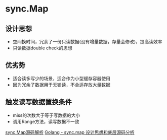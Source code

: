 # sync.Map

## 设计思想

* 空间换时间，冗余了一份只读数据(没有增量数据，存量会修改)，提高读效率
* 只读数据double check的思想

## 优劣势

* 适合读多写少的场景，适合作为小型缓存容器使用
* 因为冗余了数据用于无锁读，不合适存放大量数据

## 触发读写数据置换条件

* miss的次数大于等于写数据的大小
* 调用Range方法，读写数据不一致

[sync.Map源码解析](https://blog.csdn.net/u012785877/article/details/129832499)
[Golang - sync.map 设计思想和底层源码分析](https://blog.csdn.net/jiohfgj/article/details/130531564)
